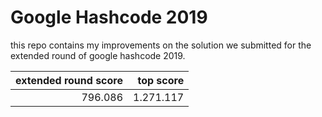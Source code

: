 # Google Hashcode 2019

this repo contains my improvements on the solution we submitted for the extended round of google hashcode 2019.

|extended round score|top score|
|-:|-:|
| 796.086 | 1.271.117
